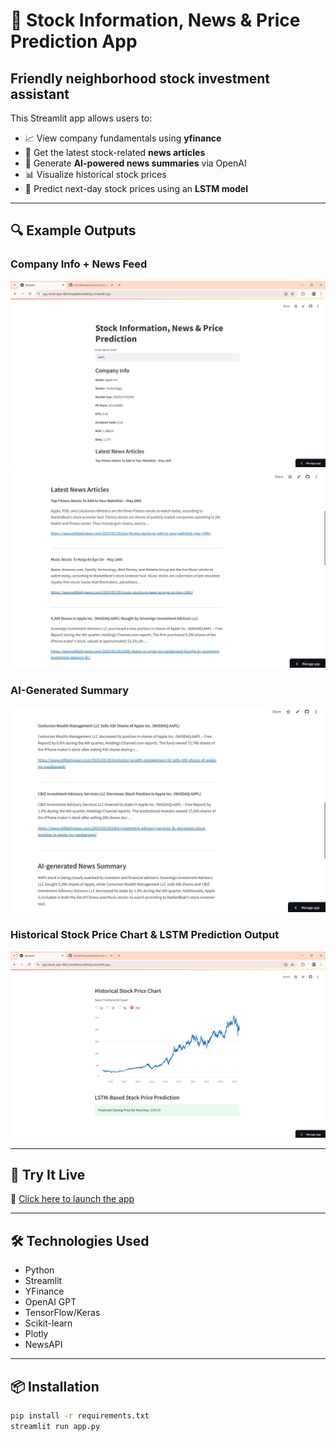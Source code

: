 # 🧠 Stock Information, News & Price Prediction App
## Friendly neighborhood stock investment assistant

This Streamlit app allows users to:

- 📈 View company fundamentals using **yfinance**
- 📰 Get the latest stock-related **news articles**
- 🤖 Generate **AI-powered news summaries** via OpenAI
- 📊 Visualize historical stock prices
- 🔮 Predict next-day stock prices using an **LSTM model**

---

## 🔍 Example Outputs

### Company Info + News Feed
![Company Info](images/company-news.jpg) 
![Company Info](images/news.jpg) 


### AI-Generated Summary
![Summary](images/summary.jpg)

### Historical Stock Price Chart & LSTM Prediction Output
![Chart](images/chart_prediction.jpg)

---

## 🚀 Try It Live

🔗 [Click here to launch the app](https://app-stock-app-s9a7smxq4txitun4ektzyu.streamlit.app/)

---

## 🛠️ Technologies Used

- Python
- Streamlit
- YFinance
- OpenAI GPT
- TensorFlow/Keras
- Scikit-learn
- Plotly
- NewsAPI

---

## 📦 Installation

```bash
pip install -r requirements.txt
streamlit run app.py
